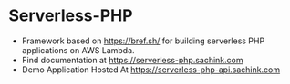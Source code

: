 # Serverless-PHP

* Framework based on https://bref.sh/ for building serverless PHP applications on AWS Lambda.
* Find documentation at https://serverless-php.sachink.com
* Demo Application Hosted At https://serverless-php-api.sachink.com